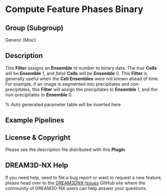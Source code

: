 # Compute Feature Phases Binary

## Group (Subgroup)

Generic (Misc)

## Description

This **Filter** assigns an **Ensemble** Id number to binary data. The *true* **Cells** will be **Ensemble** 1, and *false* **Cells** will be **Ensemble** 0. This **Filter** is generally useful when the **Cell Ensembles** were not known ahead of time. For example, if an image is segmented into precipitates and non-precipitates, this **Filter** will assign the precipitates to **Ensemble** 1, and the non-precipitates to **Ensemble** 0.

% Auto generated parameter table will be inserted here

## Example Pipelines

## License & Copyright

Please see the description file distributed with this **Plugin**

## DREAM3D-NX Help

If you need help, need to file a bug report or want to request a new feature, please head over to the [DREAM3DNX-Issues](https://github.com/BlueQuartzSoftware/DREAM3DNX-Issues/discussions) GItHub site where the community of DREAM3D-NX users can help answer your questions.
